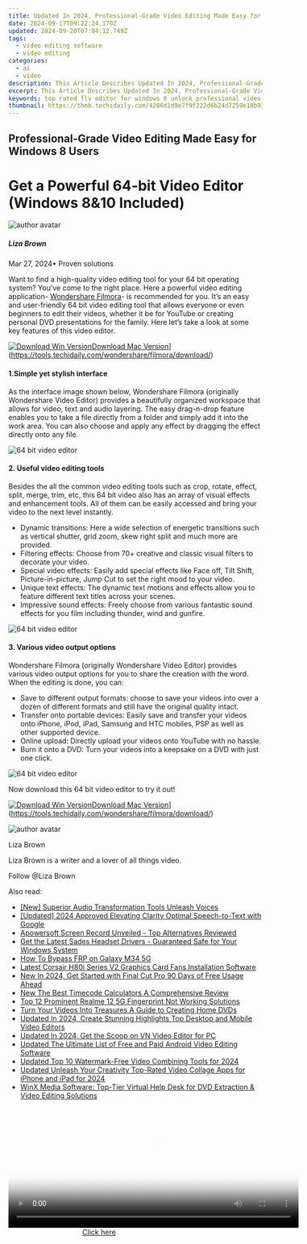 ```yaml
---
title: Updated In 2024, Professional-Grade Video Editing Made Easy for Windows 8 Users
date: 2024-09-17T09:22:24.170Z
updated: 2024-09-20T07:04:12.749Z
tags: 
  - video editing software
  - video editing
categories: 
  - ai
  - video
description: This Article Describes Updated In 2024, Professional-Grade Video Editing Made Easy for Windows 8 Users
excerpt: This Article Describes Updated In 2024, Professional-Grade Video Editing Made Easy for Windows 8 Users
keywords: top rated flv editor for windows 8 unlock professional video editing,professional grade video editing made easy for windows 8 users,best flv editor for windows 8 professional video editing made easy,download filmora 13 for free professional video editing made easy,video editing on windows made easy imovie alternatives 2023,top mp4 editor for windows 8 professional video editing made easy,unlock professional grade video editing on windows 8 and later
thumbnail: https://thmb.techidaily.com/4286d1d9e7f9f222d6b24d7259e18b93ce578dc75aedffe72b83d7d3b1179de6.jpg
---
```


## Professional-Grade Video Editing Made Easy for Windows 8 Users

# Get a Powerful 64-bit Video Editor (Windows 8&10 Included)

![author avatar](https://lh5.googleusercontent.com/-AIMmjowaFs4/AAAAAAAAAAI/AAAAAAAAABc/Y5UmwDaI7HU/s250-c-k/photo.jpg)

##### Liza Brown

 Mar 27, 2024• Proven solutions

Want to find a high-quality video editing tool for your 64 bit operating system? You’ve come to the right place. Here a powerful video editing application- [Wondershare Filmora](https://tools.techidaily.com/wondershare/filmora/download/)\- is recommended for you. It’s an easy and user-friendly 64 bit video editing tool that allows everyone or even beginners to edit their videos, whether it be for YouTube or creating personal DVD presentations for the family. Here let’s take a look at some key features of this video editor.

[![Download Win Version](https://images.wondershare.com/filmora/guide/download-btn-win.jpg)](https://tools.techidaily.com/wondershare/filmora/download/)[Download Mac Version](https://images.wondershare.com/filmora/guide/download-btn-mac.jpg)](https://tools.techidaily.com/wondershare/filmora/download/)

#### 1.Simple yet stylish interface

As the interface image shown below, Wondershare Filmora (originally Wondershare Video Editor) provides a beautifully organized workspace that allows for video, text and audio layering. The easy drag-n-drop feature enables you to take a file directly from a folder and simply add it into the work area. You can also choose and apply any effect by dragging the effect directly onto any file.

![64 bit video editor](https://tools.techidaily.com/wondershare/filmora/download/)

#### 2. Useful video editing tools

Besides the all the common video editing tools such as crop, rotate, effect, split, merge, trim, etc, this 64 bit video also has an array of visual effects and enhancement tools. All of them can be easily accessed and bring your video to the next level instantly.

* Dynamic transitions: Here a wide selection of energetic transitions such as vertical shutter, grid zoom, skew right split and much more are provided.
* Filtering effects: Choose from 70+ creative and classic visual filters to decorate your video.
* Special video effects: Easily add special effects like Face off, Tilt Shift, Picture-in-picture, Jump Cut to set the right mood to your video.
* Unique text effects: The dynamic text motions and effects allow you to feature different text titles across your scenes.
* Impressive sound effects: Freely choose from various fantastic sound effects for you film including thunder, wind and gunfire.

![64 bit video editor](https://tools.techidaily.com/wondershare/filmora/download/)

#### 3. Various video output options

Wondershare Filmora (originally Wondershare Video Editor) provides various video output options for you to share the creation with the word. When the editing is done, you can:

* Save to different output formats: choose to save your videos into over a dozen of different formats and still have the original quality intact.
* Transfer onto portable devices: Easily save and transfer your videos onto iPhone, iPod, iPad, Samsung and HTC mobiles, PSP as well as other supported device.
* Online upload: Directly upload your videos onto YouTube with no hassle.
* Burn it onto a DVD: Turn your videos into a keepsake on a DVD with just one click.

![64 bit video editor](https://tools.techidaily.com/wondershare/filmora/download/)

Now download this 64 bit video editor to try it out!

[![Download Win Version](https://images.wondershare.com/filmora/guide/download-btn-win.jpg)](https://tools.techidaily.com/wondershare/filmora/download/)[Download Mac Version](https://images.wondershare.com/filmora/guide/download-btn-mac.jpg)](https://tools.techidaily.com/wondershare/filmora/download/)

![author avatar](https://lh5.googleusercontent.com/-AIMmjowaFs4/AAAAAAAAAAI/AAAAAAAAABc/Y5UmwDaI7HU/s250-c-k/photo.jpg)

Liza Brown

Liza Brown is a writer and a lover of all things video.

Follow @Liza Brown

<ins class="adsbygoogle"
      style="display:block"
      data-ad-client="ca-pub-7571918770474297"
      data-ad-slot="8358498916"
      data-ad-format="auto"
      data-full-width-responsive="true"></ins>

<span class="atpl-alsoreadstyle">Also read:</span>
<div><ul>
<li><a href="https://fox-info.techidaily.com/new-superior-audio-transformation-tools-unleash-voices/"><u>[New] Superior Audio Transformation Tools Unleash Voices</u></a></li>
<li><a href="https://remote-screen-capture.techidaily.com/updated-2024-approved-elevating-clarity-optimal-speech-to-text-with-google/"><u>[Updated] 2024 Approved Elevating Clarity Optimal Speech-to-Text with Google</u></a></li>
<li><a href="https://remote-screen-capture.techidaily.com/apowersoft-screen-record-unveiled-top-alternatives-reviewed/"><u>Apowersoft Screen Record Unveiled - Top Alternatives Reviewed</u></a></li>
<li><a href="https://hardware-help.techidaily.com/get-the-latest-sades-headset-drivers-guaranteed-safe-for-your-windows-system/"><u>Get the Latest Sades Headset Drivers - Guaranteed Safe for Your Windows System</u></a></li>
<li><a href="https://phone-solutions.techidaily.com/how-to-bypass-frp-on-galaxy-m34-5g-by-drfone-android-unlock-remove-google-frp/"><u>How To Bypass FRP on Galaxy M34 5G</u></a></li>
<li><a href="https://win-amazing.techidaily.com/latest-corsair-h80i-series-v2-graphics-card-fans-installation-software/"><u>Latest Corsair H80i Series V2 Graphics Card Fans Installation Software</u></a></li>
<li><a href="https://ai-driven-video-production.techidaily.com/new-in-2024-get-started-with-final-cut-pro-90-days-of-free-usage-ahead/"><u>New In 2024, Get Started with Final Cut Pro 90 Days of Free Usage Ahead</u></a></li>
<li><a href="https://ai-driven-video-production.techidaily.com/new-the-best-timecode-calculators-a-comprehensive-review/"><u>New The Best Timecode Calculators A Comprehensive Review</u></a></li>
<li><a href="https://easy-unlock-android.techidaily.com/top-12-prominent-realme-12-5g-fingerprint-not-working-solutions-by-drfone-android/"><u>Top 12 Prominent Realme 12 5G Fingerprint Not Working Solutions</u></a></li>
<li><a href="https://ai-driven-video-production.techidaily.com/turn-your-videos-into-treasures-a-guide-to-creating-home-dvds/"><u>Turn Your Videos Into Treasures A Guide to Creating Home DVDs</u></a></li>
<li><a href="https://ai-driven-video-production.techidaily.com/updated-in-2024-create-stunning-highlights-top-desktop-and-mobile-video-editors/"><u>Updated In 2024, Create Stunning Highlights Top Desktop and Mobile Video Editors</u></a></li>
<li><a href="https://video-ai-editor.techidaily.com/updated-in-2024-get-the-scoop-on-vn-video-editor-for-pc/"><u>Updated In 2024, Get the Scoop on VN Video Editor for PC</u></a></li>
<li><a href="https://ai-driven-video-production.techidaily.com/updated-the-ultimate-list-of-free-and-paid-android-video-editing-software/"><u>Updated The Ultimate List of Free and Paid Android Video Editing Software</u></a></li>
<li><a href="https://ai-driven-video-production.techidaily.com/updated-top-10-watermark-free-video-combining-tools-for-2024/"><u>Updated Top 10 Watermark-Free Video Combining Tools for 2024</u></a></li>
<li><a href="https://ai-driven-video-production.techidaily.com/updated-unleash-your-creativity-top-rated-video-collage-apps-for-iphone-and-ipad-for-2024/"><u>Updated Unleash Your Creativity Top-Rated Video Collage Apps for iPhone and iPad for 2024</u></a></li>
<li><a href="https://tech-revival.techidaily.com/winx-media-software-top-tier-virtual-help-desk-for-dvd-extraction-and-video-editing-solutions/"><u>WinX Media Software: Top-Tier Virtual Help Desk for DVD Extraction & Video Editing Solutions</u></a></li>
</ul></div>

<!-- affiliate ads begin -->
<span id="1983472">
					<video width="576" height="240" style="cursor:pointer"
           poster="//a.impactradius-go.com/display-clicktoplayimage/1983472.png"
           onclick="if(!this.playClicked){this.play();this.setAttribute('controls',true);this.playClicked=true;}">
	   <source src="//a.impactradius-go.com/display-ad/22993-1983472">
	   <img src="//a.impactradius-go.com/display-clicktoplayimage/1983472.png" style="border: none; height: 100%; width: 100%; object-fit: contain">
	</video>
	<div style="width:360px;text-align:center"><a href="javascript:window.open(decodeURIComponent('https%3A%2F%2Fhomestyler.sjv.io%2Fc%2F5597632%2F1983472%2F22993'), '_blank');void(0);">Click here</a></div>
</span>
<img height="0" width="0" src="https://imp.pxf.io/i/5597632/1983472/22993" style="position:absolute;visibility:hidden;" border="0" />
<!-- affiliate ads end -->


